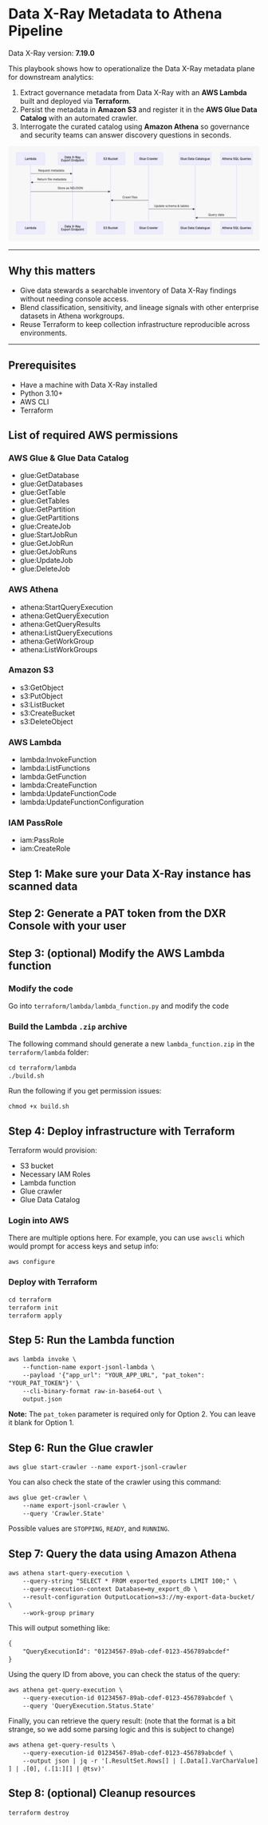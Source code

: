 # Data X-Ray Metadata to Athena Pipeline
Data X-Ray version: **7.19.0**

This playbook shows how to operationalize the Data X-Ray metadata plane for downstream analytics:

1. Extract governance metadata from Data X-Ray with an **AWS Lambda** built and deployed via **Terraform**.
2. Persist the metadata in **Amazon S3** and register it in the **AWS Glue Data Catalog** with an automated crawler.
3. Interrogate the curated catalog using **Amazon Athena** so governance and security teams can answer discovery questions in seconds.

![Process diagram](./process.png)

---

## Why this matters
- Give data stewards a searchable inventory of Data X-Ray findings without needing console access.
- Blend classification, sensitivity, and lineage signals with other enterprise datasets in Athena workgroups.
- Reuse Terraform to keep collection infrastructure reproducible across environments.

---

## Prerequisites

- Have a machine with Data X-Ray installed
- Python 3.10+
- AWS CLI
- Terraform

## List of required AWS permissions

### AWS Glue & Glue Data Catalog
- glue:GetDatabase
- glue:GetDatabases
- glue:GetTable
- glue:GetTables
- glue:GetPartition
- glue:GetPartitions
- glue:CreateJob
- glue:StartJobRun
- glue:GetJobRun
- glue:GetJobRuns
- glue:UpdateJob
- glue:DeleteJob

### AWS Athena
- athena:StartQueryExecution
- athena:GetQueryExecution
- athena:GetQueryResults
- athena:ListQueryExecutions
- athena:GetWorkGroup
- athena:ListWorkGroups

### Amazon S3
- s3:GetObject
- s3:PutObject
- s3:ListBucket 
- s3:CreateBucket
- s3:DeleteObject

### AWS Lambda
- lambda:InvokeFunction
- lambda:ListFunctions
- lambda:GetFunction
- lambda:CreateFunction
- lambda:UpdateFunctionCode
- lambda:UpdateFunctionConfiguration

### IAM PassRole
- iam:PassRole
- iam:CreateRole

## Step 1: Make sure your Data X-Ray instance has scanned data

## Step 2: Generate a PAT token from the DXR Console with your user

## Step 3: (optional) Modify the AWS Lambda function

### Modify the code

Go into `terraform/lambda/lambda_function.py` and modify the code

### Build the Lambda `.zip` archive
The following command should generate a new `lambda_function.zip` in the `terraform/lambda` folder:
```
cd terraform/lambda
./build.sh
```

Run the following if you get permission issues:
```
chmod +x build.sh
```

## Step 4: Deploy infrastructure with Terraform
Terraform would provision:
- S3 bucket
- Necessary IAM Roles
- Lambda function
- Glue crawler
- Glue Data Catalog

### Login into AWS
There are multiple options here. For example, you can use `awscli` which would prompt for access keys and setup info:
```
aws configure
```

### Deploy with Terraform
```
cd terraform
terraform init
terraform apply
```

## Step 5: Run the Lambda function
```
aws lambda invoke \
    --function-name export-jsonl-lambda \
    --payload '{"app_url": "YOUR_APP_URL", "pat_token": "YOUR_PAT_TOKEN"}' \
    --cli-binary-format raw-in-base64-out \
    output.json
```
**Note:** The `pat_token` parameter is required only for Option 2. You can leave it blank for Option 1.

## Step 6: Run the Glue crawler
```
aws glue start-crawler --name export-jsonl-crawler
```

You can also check the state of the crawler using this command:
```
aws glue get-crawler \
    --name export-jsonl-crawler \
    --query 'Crawler.State'
```
Possible values are `STOPPING`, `READY`, and `RUNNING`.

## Step 7: Query the data using Amazon Athena
```
aws athena start-query-execution \
    --query-string "SELECT * FROM exported_exports LIMIT 100;" \
    --query-execution-context Database=my_export_db \
    --result-configuration OutputLocation=s3://my-export-data-bucket/ \
    --work-group primary
```

This will output something like:
```
{
    "QueryExecutionId": "01234567-89ab-cdef-0123-456789abcdef"
}
```

Using the query ID from above, you can check the status of the query:
```
aws athena get-query-execution \
    --query-execution-id 01234567-89ab-cdef-0123-456789abcdef \
    --query 'QueryExecution.Status.State'
```

Finally, you can retrieve the query result:
(note that the format is a bit strange, so we add some parsing logic and this is subject to change)
```
aws athena get-query-results \
    --query-execution-id 01234567-89ab-cdef-0123-456789abcdef \
    --output json | jq -r '[.ResultSet.Rows[] | [.Data[].VarCharValue] ] | .[0], (.[1:][] | @tsv)'
```

## Step 8: (optional) Cleanup resources
```
terraform destroy
```
